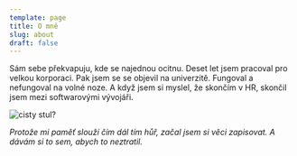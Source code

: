 ```yaml
---
template: page
title: O mně
slug: about
draft: false
---
```

Sám sebe překvapuju, kde se najednou ocitnu. Deset let jsem pracoval pro velkou korporaci. Pak jsem se se objevil na univerzitě. Fungoval a nefungoval na volné noze. A když jsem si myslel, že skončím v HR, skončil jsem mezi softwarovými vývojáři.

![cisty stul?](/media/image-2.jpg)

*Protože mi paměť slouží čím dál tím hůř, začal jsem si věci zapisovat. A dávám si to sem, abych to neztratil.*
